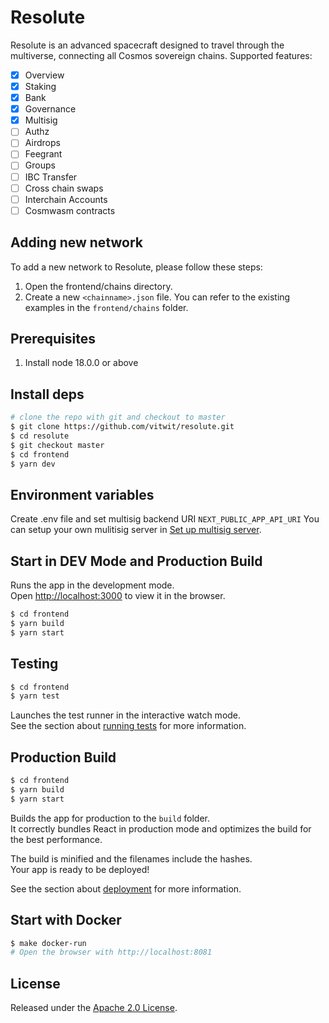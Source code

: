 # Resolute
Resolute is an advanced spacecraft designed to travel through the multiverse, connecting all Cosmos sovereign chains.
Supported features:

- [x] Overview
- [x] Staking
- [x] Bank
- [x] Governance
- [x] Multisig
- [ ] Authz
- [ ] Airdrops
- [ ] Feegrant
- [ ] Groups
- [ ] IBC Transfer
- [ ] Cross chain swaps
- [ ] Interchain Accounts
- [ ] Cosmwasm contracts

## Adding new network

To add a new network to Resolute, please follow these steps:

1. Open the frontend/chains directory. 
2. Create a new `<chainname>.json` file. You can refer to the existing examples in the `frontend/chains` folder.

## Prerequisites

1. Install node 18.0.0 or above

## Install deps 
```bash
# clone the repo with git and checkout to master
$ git clone https://github.com/vitwit/resolute.git
$ cd resolute
$ git checkout master
$ cd frontend
$ yarn dev
```

## Environment variables

Create .env file and set multisig backend URI `NEXT_PUBLIC_APP_API_URI`
You can setup your own mulitisig server in [Set up multisig server](./MULTISIG_SERVER_README.md).

## Start in DEV Mode and Production Build
Runs the app in the development mode.<br />
Open [http://localhost:3000](http://localhost:3000) to view it in the browser.
```bash
$ cd frontend
$ yarn build
$ yarn start
```

## Testing 
```bash 
$ cd frontend
$ yarn test
```
Launches the test runner in the interactive watch mode.<br />
See the section about [running tests](https://facebook.github.io/create-react-app/docs/running-tests) for more information.

## Production Build 
```bash
$ cd frontend
$ yarn build
$ yarn start
```

Builds the app for production to the `build` folder.<br />
It correctly bundles React in production mode and optimizes the build for the best performance.

The build is minified and the filenames include the hashes.<br />
Your app is ready to be deployed!

See the section about [deployment](https://facebook.github.io/create-react-app/docs/deployment) for more information.

## Start with Docker 
```bash
$ make docker-run
# Open the browser with http://localhost:8081
```

## License
Released under the [Apache 2.0 License](https://github.com/vitwit/resolute/blob/master/LICENSE).
